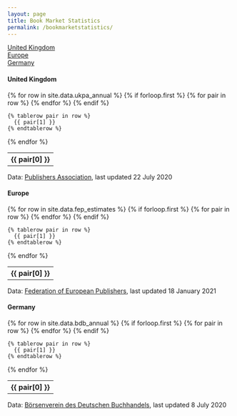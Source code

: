 ```yaml
---
layout: page
title: Book Market Statistics
permalink: /bookmarketstatistics/
---
```


<a href="#gb">United Kingdom</a><br />
<a href="#eu">Europe</a><br />
<a href="#de">Germany</a>

<h4>United Kingdom</h4>

<a name="gb"></a><table>
  {% for row in site.data.ukpa_annual %}
    {% if forloop.first %}
    <tr>
      {% for pair in row %}
        <th>{{ pair[0] }}</th>
      {% endfor %}
    </tr>
    {% endif %}

    {% tablerow pair in row %}
      {{ pair[1] }}
    {% endtablerow %}
  {% endfor %}
</table>

Data: <a href="https://www.publishers.org.uk/our-work/publications/">Publishers Association</a>, last updated 22 July 2020

<h4>Europe</h4>

<a name="eu"></a><table>
  {% for row in site.data.fep_estimates %}
    {% if forloop.first %}
    <tr>
      {% for pair in row %}
        <th>{{ pair[0] }}</th>
      {% endfor %}
    </tr>
    {% endif %}

    {% tablerow pair in row %}
      {{ pair[1] }}
    {% endtablerow %}
  {% endfor %}
</table>

Data: <a href="https://fep-fee.eu/European-Book-Publishing-1268">Federation of European Publishers</a>, last updated 18 January 2021

<h4>Germany</h4>

<a name="de"></a><table>
  {% for row in site.data.bdb_annual %}
    {% if forloop.first %}
    <tr>
      {% for pair in row %}
        <th>{{ pair[0] }}</th>
      {% endfor %}
    </tr>
    {% endif %}

    {% tablerow pair in row %}
      {{ pair[1] }}
    {% endtablerow %}
  {% endfor %}
</table>

Data: <a href="https://www.boersenverein.de/markt-daten/marktforschung/wirtschaftszahlen/">Börsenverein des Deutschen Buchhandels</a>, last updated 8 July 2020
